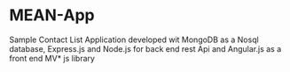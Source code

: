 # MEAN-App
Sample Contact List Application developed wit MongoDB as a Nosql database, Express.js and Node.js for back end rest Api and Angular.js as a front end MV* js library

